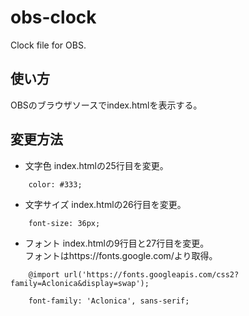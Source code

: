# obs-clock
Clock file for OBS.

## 使い方
OBSのブラウザソースでindex.htmlを表示する。

## 変更方法
- 文字色
index.htmlの25行目を変更。
```
    color: #333;
```

- 文字サイズ
index.htmlの26行目を変更。
```
    font-size: 36px;
```


- フォント
index.htmlの9行目と27行目を変更。  
フォントはhttps://fonts.google.com/より取得。
```
    @import url('https://fonts.googleapis.com/css2?family=Aclonica&display=swap');
```
```
    font-family: 'Aclonica', sans-serif;
```